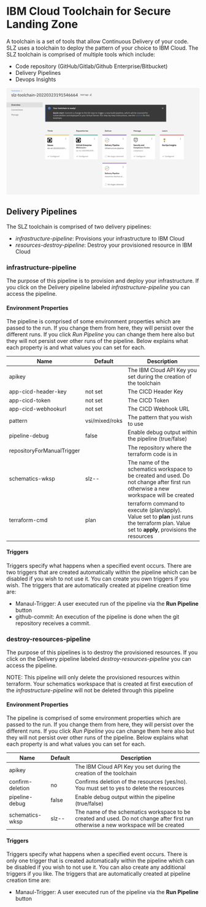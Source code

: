 # IBM Cloud Toolchain for Secure Landing Zone 

A toolchain is a set of tools that allow Continuous Delivery of your code.  SLZ uses a toolchain to deploy the pattern of your choice to IBM Cloud.  The SLZ toolchain is comprised of multiple tools which include:

- Code repository (GitHub/Gitlab/Github Enterprise/Bitbucket)
- Delivery Pipelines 
- Devops Insights

<img src="../images/toolchain.png" alt="SLZ Toolchain" width="600"/>

## Delivery Pipelines

The SLZ toolchain is comprised of two delivery pipelines:  
- *infrastructure-pipeline*: Provisions your infrastructure to IBM Cloud
- *resources-destroy-pipeline*: Destroy your provisioned resource in IBM Cloud

### infrastructure-pipeline

The purpose of this pipeline is to provision and deploy your infrastructure.  If you click on the Delivery pipeline labeled *infrastructure-pipeline* you can access the pipeline.

#### Environment Properties

The pipeline is comprised of some environment properties which are passed to the run.  If you change them from here, they will persist over the different runs.  If you click *Run Pipeline* you can change them here also but they will not persist over other runs of the pipeline.  Below explains what each property is and what values you can set for each.

| Name | Default | Description |
|------|---------|-------------|
| apikey | | The IBM Cloud API Key you set during the creation of the toolchain |
| app-cicd-header-key | not set | The CICD Header Key |
| app-cicd-token | not set | The CICD Token |
| app-cicd-webhookurl | not set | The CICD Webhook URL |
| pattern | vsi/mixed/roks | The pattern that you wish to use |
| pipeline-debug | false | Enable debug output within the pipeline (true/false) |
| repositoryForManualTrigger | <Your code repo> | The repository where the terraform code is in |
| schematics-wksp | slz-<pattern>-<timestamp> | The name of the schematics workspace to be created and used.  Do not change after first run otherwise a new workspace will be created |
| terraform-cmd | plan | terraform command to execute (plan/apply).  Value set to **plan** just runs the terraform plan. Value set to **apply**, provisions the resources    |

#### Triggers

Triggers specify what happens when a specified event occurs.  There are two triggers that are created automatically within the pipeline which can be disabled if you wish to not use it.  You can create you own triggers if you wish.  The triggers that are automatically created at pipeline creation time are:

- Manaul-Trigger: A user executed run of the pipeline via the **Run Pipeline** button
- github-commit: An execution of the pipeline is done when the git repository receives a commit.

### destroy-resources-pipeline

The purpose of this pipelines is to destroy the provisioned resources.  If you click on the Delivery pipeline labeled *destroy-resources-pipeline* you can access the pipeline.

NOTE: This pipeline will only delete the provisioned resources within terraform.  Your schematics workspace that is created at first execution of the *infrastructure-pipeline* will not be deleted through this pipeline

#### Environment Properties

The pipeline is comprised of some environment properties which are passed to the run.  If you change them from here, they will persist over the different runs.  If you click *Run Pipeline* you can change them here also but they will not persist over other runs of the pipeline.  Below explains what each property is and what values you can set for each.

| Name | Default | Description |
|------|---------|-------------|
| apikey | | The IBM Cloud API Key you set during the creation of the toolchain |
| confirm-deletion | no | Confirms deletion of the resources (yes/no).  You must set to yes to delete the resources |
| pipeline-debug | false | Enable debug output within the pipeline (true/false) |
| schematics-wksp | slz-<pattern>-<timestamp> | The name of the schematics workspace to be created and used.  Do not change after first run otherwise a new workspace will be created |

#### Triggers

Triggers specify what happens when a specified event occurs.  There is only one trigger that is created automatically within the pipeline which can be disabled if you wish to not use it.  You can also create any additional triggers if you like.  The triggers that are automatically created at pipeline creation time are:

- Manaul-Trigger: A user executed run of the pipeline via the **Run Pipeline** button